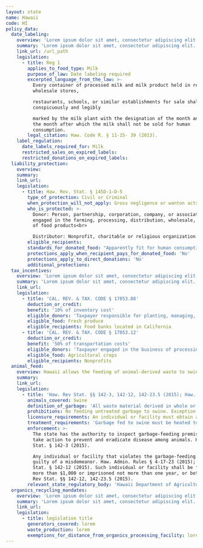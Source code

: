```yaml
---
layout: state
name: Hawaii
code: HI
policy_data:
  date_labeling:
    overview: 'Lorem ipsum dolor sit amet, consectetur adipiscing elit. Curabitur tellus mi, consequat at laoreet eget, vestibulum nec dolor. Vivamus volutpat quam ac quam bibendum rutrum.'
    summary: 'Lorem ipsum dolor sit amet, consectetur adipiscing elit. Curabitur tellus mi, consequat at laoreet eget, vestibulum nec dolor. Vivamus volutpat quam ac quam bibendum rutrum.'
    link_url: /url_path
    legislation:
      - title: Reg 1
        applies_to_food_type: Milk
        purpose_of_law: Date labeling required
        excerpted_language_from_the_law: >-
          Every container of processed milk and milk product held in retail and
          wholesale stores,

          restaurants, schools, or similar establishments for sale shall be
          conspicuously and legibly

          marked by the milk plant with the designation of the month and day of
          the month after which the milk shall not be sold for human
          consumption.
        legal_citation: Haw. Code R. § 11-15- 39 (2013).
    label_regulation:
      date_labels_required_for: Milk
      restricted_sales_on_expired_labels:
      restricted_donations_on_expired_labels:
  liability_protection:
    overview:
    summary:
    link_url:
    legislation:
      - title: Haw. Rev. Stat. § 145D-1—D-5
        type_of_protection: Civil or Criminal
        when_protection_will_not_apply: Gross negligence or wanton acts or omissions
        who_is_protected: >-
          Donor: Person, partnership, corporation, company, or association
          engaged in the farming, processing, distribution, wholesale, or retail
          of food products<br>

          Distributor: Nonprofit, charitable or religious organization
        eligible_recipients:
        standards_for_donated_food: "Apparently fit for human consumption; and recipient organization must label food with a statement that it is not for resale, and that it was fit for human consumption when it left the organization's control"
        protections_apply_when_recipient_pays_for_donated_food: 'No'
        protections_apply_to_direct_donations: 'No'
        additional_protections:
  tax_incentives:
    overview: 'Lorem ipsum dolor sit amet, consectetur adipiscing elit. Curabitur tellus mi, consequat at laoreet eget, vestibulum nec dolor. Vivamus volutpat quam ac quam bibendum rutrum.'
    summary: 'Lorem ipsum dolor sit amet, consectetur adipiscing elit. Curabitur tellus mi, consequat at laoreet eget, vestibulum nec dolor. Vivamus volutpat quam ac quam bibendum rutrum.'
    link_url:
    legislation:
      - title: 'CAL. REV. & TAX. CODE § 17053.88'
        deduction_or_credit:
        benefit: '10% of inventory cost'
        eligible_donors: 'Taxpayer responsible for planting, managing, and harvesting crops'
        eligible_food: Fresh produce
        eligible_recipients: Food banks located in California
      - title: 'CAL. REV. & TAX. CODE § 17053.12'
        deduction_or_credit:
        benefit: '50% of transportation costs'
        eligible_donors: 'Taxpayer engaged in the business of processing, distributing, or selling agricultural products'
        eligible_food: Agricultural crops
        eligible_recipients: Nonprofits
  animal_feed:
    overview: Hawaii allows the feeding of animal-derived waste to swine provided that it has been properly heat-treated and fed by a licensed facility. Individuals may feed household garbage to their own swine without heat-treating it and without a permit.
    summary:
    link_url:
    legislation:
      - title: 'Haw. Rev Stat. §§ 142-3, 142-12, 142-23.5 (2015); Haw. Admin. Rules §§ 4-17-16–23 (2015); 9 C.F.R. § 166.1 (2016)'
        animals_covered: Swine
        definition_of_garbage: 'All waste material derived in whole or in part from the meat of any animal (including fish and poultry) or other animal material, and other refuse of any character whatsoever that has been associated with any such material, resulting from the handling, preparation, cooking or consumption of food, except that such term shall not include waste from ordinary household operations which is fed directly to swine on the same premises where such household is located. 9 C.F.R. § 166.1 (2016) This is the federal definition of “garbage,” as “garbage” is undefined by Hawaii state law and Hawaii regulators indicated that they look to the federal definition.'
        prohibitions: No feeding untreated garbage to swine. Exception for individuals feeding household garbage. Haw. Rev Stat. § 142-23.5 (2015); 9 C.F.R. § 166.1 (2015).
        licensure_requirements: An individual or facility must obtain a permit from the state before feeding garbage to swine. Haw. Admin. Rules § 4-17-17 (2015).
        treatment_requirements: 'Garbage fed to swine must be heated to a temperature of at least 200 degrees Fahrenheit for at least two hours, or heat-treated to at least 212 degrees Fahrenheit for at least thirty minutes. Haw. Admin. Rules § 4-17-20 (2015).'
        enforcement: >-
          The state has the authority to inspect garbage-feeding premises and
          take action to prevent and eradicate disease among animals. Haw. Rev
          Stat. § 142-3 (2015).

          Any individual or facility that violates the garbage-feeding rule is
          guilty of a misdemeanor. Haw. Admin. Rules § 4-17-23 (2015); Haw. Rev
          Stat. § 142-12 (2015). Such individual or facility shall be fined not
          more than $1,000 or imprisoned not more than one year, or both. Haw.
          Rev Stat. §§ 142-12, 142-23.5 (2015).
        relevant_state_regulatory_body: 'Hawaii Department of Agriculture (Haw. Rev Stat. § 142-3 (2015)), Animal Industry Division, Animal Disease Control Branch, <a href="http://hdoa.hawaii.gov/ai/ldc/">http://hdoa.hawaii.gov/ai/ldc/</a>.'
  organics_recycling_mandates:
    overview: 'Lorem ipsum dolor sit amet, consectetur adipiscing elit. Curabitur tellus mi, consequat at laoreet eget, vestibulum nec dolor. Vivamus volutpat quam ac quam bibendum rutrum.'
    summary: 'Lorem ipsum dolor sit amet, consectetur adipiscing elit. Curabitur tellus mi, consequat at laoreet eget, vestibulum nec dolor. Vivamus volutpat quam ac quam bibendum rutrum.'
    link_url:
    legislation:
      - title: legislation title
        generators_covered: lorem
        waste_production: lorem
        exemptions_for_distance_from_organics_processing_facility: lorem
---
```

